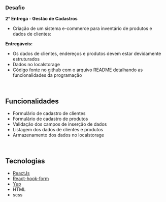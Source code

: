 ### Desafio

**2° Entrega - Gestão de Cadastros**

* Criação de um sistema e-commerce para inventário de produtos e dados de clientes:

**Entregáveis:**

* Os dados de clientes, endereços e produtos devem estar devidamente estruturados
* Dados no localstorage
* Código fonte no github com o arquivo README detalhando as funcionalidades da programação

&nbsp;

## Funcionalidades

* Formulário de cadastro de clientes
* Formulário de cadastro de produtos
* Validação dos campos de inserção de dados
* Listagem dos dados de clientes e produtos
* Armazenamento dos dados no localstorage

&nbsp;

## Tecnologias
* [ReactJs](https://reactjs.org/)
* [React-hook-form](https://react-hook-form.com/)
* [Yup](https://www.npmjs.com/package/yup)
* HTML
* scss